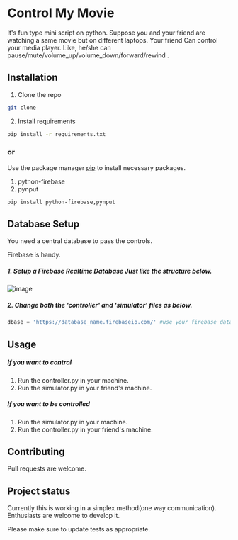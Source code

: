 # Control My Movie

It's fun type mini script on python. Suppose you and your friend are watching a same movie but on different laptops.
Your friend Can control your media player.
Like, he/she can pause/mute/volume_up/volume_down/forward/rewind .

## Installation
1. Clone the repo
```bash
git clone 
```
2. Install requirements
```bash
pip install -r requirements.txt
```


### or
Use the package manager [pip](https://pip.pypa.io/en/stable/) to install necessary packages.
1. python-firebase
2. pynput

```bash
pip install python-firebase,pynput
```
## Database Setup
You need a central database to pass the controls.

Firebase is handy.

##### 1. Setup a Firebase Realtime Database Just like the structure below.

![image](https://user-images.githubusercontent.com/19516280/58494446-efd06400-8196-11e9-883a-533bd03f6239.png)
##### 2. Change both the 'controller' and 'simulator' files as below.

```python
dbase = 'https://database_name.firebaseio.com/' #use your firebase database destination here
```



## Usage
##### If you want to control
1. Run the controller.py in your machine.
2. Run the simulator.py in your friend's machine.

##### If you want to be controlled
1. Run the simulator.py in your machine.
2. Run the controller.py in your friend's machine.


## Contributing
Pull requests are welcome. 

## Project status
Currently this is working in a simplex method(one way communication).
Enthusiasts are welcome to develop it.

Please make sure to update tests as appropriate.

